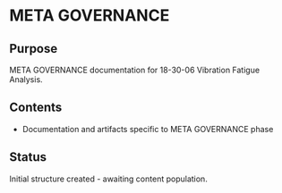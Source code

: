 # META GOVERNANCE

## Purpose
META GOVERNANCE documentation for 18-30-06 Vibration Fatigue Analysis.

## Contents
- Documentation and artifacts specific to META GOVERNANCE phase

## Status
Initial structure created - awaiting content population.
